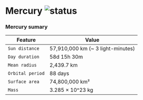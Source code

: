 # Mercury ![status](https://img.shields.io/readthedocs/pip.svg)
### Mercury sumary ###

| Feature | Value |
| --- | --- |
| `Sun distance` | 57,910,000 km (~ 3 light-minutes)|
| `Day duration` | 58d 15h 30m |
| `Mean radius` | 2,439.7 km |
| `Orbital period` | 88 days |
| `Surface area` | 74,800,000 km² |
| `Mass` | 3.285 × 10^23 kg |
